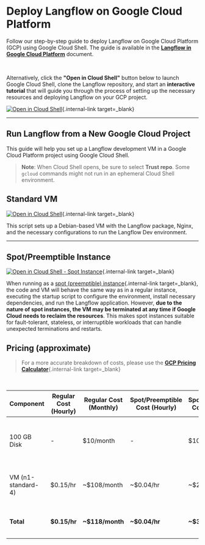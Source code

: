 # Deploy Langflow on Google Cloud Platform

Follow our step-by-step guide to deploy Langflow on Google Cloud Platform (GCP) using Google Cloud Shell. The guide is available in the [**Langflow in Google Cloud Platform**](GCP_DEPLOYMENT.md) document.

<br>

Alternatively, click the **"Open in Cloud Shell"** button below to launch Google Cloud Shell, clone the Langflow repository, and start an **interactive tutorial** that will guide you through the process of setting up the necessary resources and deploying Langflow on your GCP project.

[![Open in Cloud Shell](https://gstatic.com/cloudssh/images/open-btn.svg)](https://console.cloud.google.com/cloudshell/open?git_repo=https://github.com/genome21/langflow&working_dir=scripts&shellonly=true&tutorial=walkthroughtutorial_spot.md){.internal-link target=_blank}

---
## Run Langflow from a New Google Cloud Project

This guide will help you set up a Langflow development VM in a Google Cloud Platform project using Google Cloud Shell.

> **Note**: When Cloud Shell opens, be sure to select **Trust repo**. Some `gcloud` commands might not run in an ephemeral Cloud Shell environment.


## Standard VM 
[![Open in Cloud Shell](https://gstatic.com/cloudssh/images/open-btn.svg)](https://console.cloud.google.com/cloudshell/open?git_repo=https://github.com/genome21/langflow&working_dir=scripts&shellonly=true&tutorial=walkthroughtutorial.md){.internal-link target=_blank}

This script sets up a Debian-based VM with the Langflow package, Nginx, and the necessary configurations to run the Langflow Dev environment.
<hr>

## Spot/Preemptible Instance

[![Open in Cloud Shell - Spot Instance](https://gstatic.com/cloudssh/images/open-btn.svg)](https://console.cloud.google.com/cloudshell/open?git_repo=https://github.com/genome21/langflow&working_dir=scripts&shellonly=true&tutorial=walkthroughtutorial.md){.internal-link target=_blank}

When running as a [spot (preemptible) instance](https://cloud.google.com/compute/docs/instances/preemptible){.internal-link target=_blank}, the code and VM will behave the same way as in a regular instance, executing the startup script to configure the environment, install necessary dependencies, and run the Langflow application. However, **due to the nature of spot instances, the VM may be terminated at any time if Google Cloud needs to reclaim the resources**. This makes spot instances suitable for fault-tolerant, stateless, or interruptible workloads that can handle unexpected terminations and restarts.

## Pricing (approximate)
> For a more accurate breakdown of costs, please use the [**GCP Pricing Calculator**](https://cloud.google.com/products/calculator){.internal-link target=_blank}
<br>

| Component      | Regular Cost (Hourly) | Regular Cost (Monthly) | Spot/Preemptible Cost (Hourly) | Spot/Preemptible Cost (Monthly) | Notes |
| -------------- | --------------------- | ---------------------- | ------------------------------ | ------------------------------- | ----- |
| 100 GB Disk    | -                     | $10/month              | -                              | $10/month                        | Disk cost remains the same for both regular and Spot/Preemptible VMs |
| VM (n1-standard-4) | $0.15/hr        | ~$108/month            | ~$0.04/hr                      | ~$29/month                       | The VM cost can be significantly reduced using a Spot/Preemptible instance |
| **Total**          | **$0.15/hr**         | **~$118/month**        | **~$0.04/hr**                  | **~$39/month**                  | Total costs for running the VM and disk 24/7 for an entire month |
